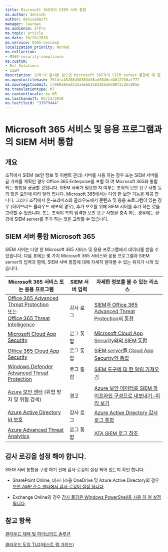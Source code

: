 ```yaml
---
title: Microsoft 365과의 SIEM 서버 통합
ms.author: deniseb
author: denisebmsft
manager: laurawi
ms.audience: ITPro
ms.topic: article
ms.date: 10/29/2018
ms.service: O365-seccomp
localization_priority: Normal
ms.collection:
- M365-security-compliance
ms.custom:
- Ent_Solutions
- SIEM
description: 요약:이 문서를 읽으면 Microsoft 365과의 SIEM server 통합에 대 한 개요를 확인할 수 있습니다.
ms.openlocfilehash: 75fbfa45288d30363d36ad5046cd46127b0af777
ms.sourcegitcommit: c7989a8ead235aaebb2503abbde598f2c26c0056
ms.translationtype: MT
ms.contentlocale: ko-KR
ms.lasthandoff: 05/14/2019
ms.locfileid: "33979444"
---
```

# <a name="siem-server-integration-with-microsoft-365-services-and-applications"></a>Microsoft 365 서비스 및 응용 프로그램과의 SIEM 서버 통합

## <a name="overview"></a>개요

조직에서 SIEM (보안 정보 및 이벤트 관리) 서버를 사용 하는 경우 또는 SIEM 서버를 곧 가져올 계획인 경우 Office 365 Enterprise를 포함 하 여 Microsoft 365와 통합 되는 방법을 궁금할 것입니다. SIEM 서버가 필요한 지 여부는 조직의 보안 요구 사항 등의 많은 요인에 따라 달라 집니다. Microsoft 365에서는 다양 한 보안 기능을 제공 합니다. 그러나 조직에서 온-프레미스와 클라우드에서 콘텐츠 및 응용 프로그램이 있는 경우 (하이브리드 클라우드 배포의 경우), 추가 보호를 위해 SIEM 서버를 추가 하는 것을 고려할 수 있습니다. 또는 조직이 특히 엄격한 보안 요구 사항을 충족 하는 경우에는 환경에 SIEM server를 추가 하는 것을 고려할 수 있습니다.

## <a name="siem-server-integration-microsoft-365"></a>SIEM 서버 통합 Microsoft 365

SIEM 서버는 다양 한 Microsoft 365 서비스 및 응용 프로그램에서 데이터를 받을 수 있습니다. 다음 표에는 몇 가지 Microsoft 365 서비스와 응용 프로그램과 SIEM server의 입력과 함께, SIEM 서버 통합에 대해 자세히 알아볼 수 있는 위치가 나와 있습니다. 

| Microsoft 365 서비스 또는 응용 프로그램 | SIEM 서버 입력 | 자세한 정보를 볼 수 있는 리소스 |
| --- | --- | --- |
| [Office 365 Advanced Threat Protection](office-365-atp.md) <br/>   또는   <br/>[Office 365 Threat Intelligence](office-365-ti.md) | 감사 로그 | [SIEM과 Office 365 Advanced Threat Protection의 통합](siem-integration-with-office-365-ti.md) |
| [Microsoft Cloud App Security](https://docs.microsoft.com/cloud-app-security/what-is-cloud-app-security) | 로그 통합 | [Microsoft Cloud App Security와의 SIEM 통합](https://docs.microsoft.com/cloud-app-security/siem) |
| [Office 365 Cloud App Security](https://docs.microsoft.com/cloud-app-security/what-is-cloud-app-security) | 로그 통합 | [SIEM server를 Cloud App Security와 통합](https://docs.microsoft.com/cloud-app-security/siem) |
| [Windows Defender Advanced Threat Protection](https://docs.microsoft.com/windows/security/threat-protection/) | 로그 통합 | [SIEM 도구에 대 한 알림 가져오기](https://docs.microsoft.com/windows/security/threat-protection/windows-defender-atp/configure-siem-windows-defender-advanced-threat-protection) |
| [Azure 보안 센터](https://docs.microsoft.com/azure/security-center/security-center-intro) (위협 방지 및 위협 검색) | 경고 | [Azure 보안 데이터를 SIEM 파이프라인 구성으로 내보내기-미리 보기](https://docs.microsoft.com/azure/security-center/security-center-export-data-to-siem) |
| [Azure Active Directory Id 보호](https://docs.microsoft.com/azure/active-directory/identity-protection/overview) | 감사 로그 | [Azure Active Directory 감사 로그 통합](https://docs.microsoft.com/azure/security/security-azure-log-integration-ad) |
| [Azure Advanced Threat Analytics](https://docs.microsoft.com/azure/security/azure-threat-detection) | 로그 통합 | [ATA SIEM 로그 참조](https://docs.microsoft.com/advanced-threat-analytics/cef-format-sa) |

## <a name="audit-logging-must-be-turned-on"></a>감사 로깅을 설정 해야 합니다.

SIEM 서버 통합을 구성 하기 전에 감사 로깅이 설정 되어 있는지 확인 합니다. 

- SharePoint Online, 비즈니스용 OneDrive 및 Azure Active Directory의 경우 [보안 _AMP_ 준수 센터에서 감사 로깅이 설정 됩니다](https://docs.microsoft.com/office365/securitycompliance/turn-audit-log-search-on-or-off).

- Exchange Online의 경우 [감사 로깅은 Windows PowerShell을 사용 하 여 설정 됩니다](https://docs.microsoft.com/office365/securitycompliance/enable-mailbox-auditing).
 
## <a name="see-also"></a>참고 항목

[클라우드 채택 및 하이브리드 솔루션](https://docs.microsoft.com/office365/enterprise/cloud-adoption-and-hybrid-solutions)
  
[클라우드 도입 TLG(테스트 랩 가이드)](https://docs.microsoft.com/office365/enterprise/cloud-adoption-test-lab-guides-tlgs)


